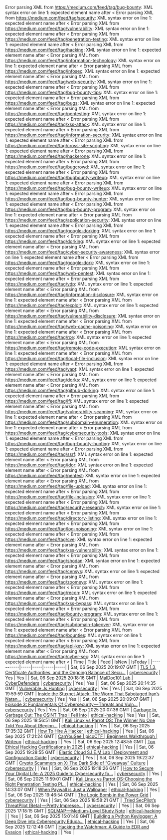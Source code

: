 Error parsing XML from https://medium.com/feed/tag/bug-bounty: XML syntax error on line 1: expected element name after <
Error parsing XML from https://medium.com/feed/tag/security: XML syntax error on line 1: expected element name after <
Error parsing XML from https://medium.com/feed/tag/vulnerability: XML syntax error on line 1: expected element name after <
Error parsing XML from https://medium.com/feed/tag/penetration-testing: XML syntax error on line 1: expected element name after <
Error parsing XML from https://medium.com/feed/tag/hacking: XML syntax error on line 1: expected element name after <
Error parsing XML from https://medium.com/feed/tag/information-technology: XML syntax error on line 1: expected element name after <
Error parsing XML from https://medium.com/feed/tag/infosec: XML syntax error on line 1: expected element name after <
Error parsing XML from https://medium.com/feed/tag/web-security: XML syntax error on line 1: expected element name after <
Error parsing XML from https://medium.com/feed/tag/bug-bounty-tips: XML syntax error on line 1: expected element name after <
Error parsing XML from https://medium.com/feed/tag/bugs: XML syntax error on line 1: expected element name after <
Error parsing XML from https://medium.com/feed/tag/pentesting: XML syntax error on line 1: expected element name after <
Error parsing XML from https://medium.com/feed/tag/xss-attack: XML syntax error on line 1: expected element name after <
Error parsing XML from https://medium.com/feed/tag/information-security: XML syntax error on line 1: expected element name after <
Error parsing XML from https://medium.com/feed/tag/cross-site-scripting: XML syntax error on line 1: expected element name after <
Error parsing XML from https://medium.com/feed/tag/hackerone: XML syntax error on line 1: expected element name after <
Error parsing XML from https://medium.com/feed/tag/bugcrowd: XML syntax error on line 1: expected element name after <
Error parsing XML from https://medium.com/feed/tag/bugbounty-writeup: XML syntax error on line 1: expected element name after <
Error parsing XML from https://medium.com/feed/tag/bug-bounty-writeup: XML syntax error on line 1: expected element name after <
Error parsing XML from https://medium.com/feed/tag/bug-bounty-hunter: XML syntax error on line 1: expected element name after <
Error parsing XML from https://medium.com/feed/tag/bug-bounty-program: XML syntax error on line 1: expected element name after <
Error parsing XML from https://medium.com/feed/tag/application-security: XML syntax error on line 1: expected element name after <
Error parsing XML from https://medium.com/feed/tag/google-dorking: XML syntax error on line 1: expected element name after <
Error parsing XML from https://medium.com/feed/tag/dorking: XML syntax error on line 1: expected element name after <
Error parsing XML from https://medium.com/feed/tag/cyber-security-awareness: XML syntax error on line 1: expected element name after <
Error parsing XML from https://medium.com/feed/tag/google-dork: XML syntax error on line 1: expected element name after <
Error parsing XML from https://medium.com/feed/tag/web-pentest: XML syntax error on line 1: expected element name after <
Error parsing XML from https://medium.com/feed/tag/vdp: XML syntax error on line 1: expected element name after <
Error parsing XML from https://medium.com/feed/tag/information-disclosure: XML syntax error on line 1: expected element name after <
Error parsing XML from https://medium.com/feed/tag/exploit: XML syntax error on line 1: expected element name after <
Error parsing XML from https://medium.com/feed/tag/vulnerability-disclosure: XML syntax error on line 1: expected element name after <
Error parsing XML from https://medium.com/feed/tag/web-cache-poisoning: XML syntax error on line 1: expected element name after <
Error parsing XML from https://medium.com/feed/tag/rce: XML syntax error on line 1: expected element name after <
Error parsing XML from https://medium.com/feed/tag/remote-code-execution: XML syntax error on line 1: expected element name after <
Error parsing XML from https://medium.com/feed/tag/local-file-inclusion: XML syntax error on line 1: expected element name after <
Error parsing XML from https://medium.com/feed/tag/vapt: XML syntax error on line 1: expected element name after <
Error parsing XML from https://medium.com/feed/tag/dorks: XML syntax error on line 1: expected element name after <
Error parsing XML from https://medium.com/feed/tag/github-dorking: XML syntax error on line 1: expected element name after <
Error parsing XML from https://medium.com/feed/tag/lfi: XML syntax error on line 1: expected element name after <
Error parsing XML from https://medium.com/feed/tag/vulnerability-scanning: XML syntax error on line 1: expected element name after <
Error parsing XML from https://medium.com/feed/tag/subdomain-enumeration: XML syntax error on line 1: expected element name after <
Error parsing XML from https://medium.com/feed/tag/cybersecurity-tools: XML syntax error on line 1: expected element name after <
Error parsing XML from https://medium.com/feed/tag/bug-bounty-hunting: XML syntax error on line 1: expected element name after <
Error parsing XML from https://medium.com/feed/tag/ssrf: XML syntax error on line 1: expected element name after <
Error parsing XML from https://medium.com/feed/tag/idor: XML syntax error on line 1: expected element name after <
Error parsing XML from https://medium.com/feed/tag/pentest: XML syntax error on line 1: expected element name after <
Error parsing XML from https://medium.com/feed/tag/file-upload: XML syntax error on line 1: expected element name after <
Error parsing XML from https://medium.com/feed/tag/file-inclusion: XML syntax error on line 1: expected element name after <
Error parsing XML from https://medium.com/feed/tag/security-research: XML syntax error on line 1: expected element name after <
Error parsing XML from https://medium.com/feed/tag/directory-listing: XML syntax error on line 1: expected element name after <
Error parsing XML from https://medium.com/feed/tag/log-poisoning: XML syntax error on line 1: expected element name after <
Error parsing XML from https://medium.com/feed/tag/cve: XML syntax error on line 1: expected element name after <
Error parsing XML from https://medium.com/feed/tag/xss-vulnerability: XML syntax error on line 1: expected element name after <
Error parsing XML from https://medium.com/feed/tag/shodan: XML syntax error on line 1: expected element name after <
Error parsing XML from https://medium.com/feed/tag/censys: XML syntax error on line 1: expected element name after <
Error parsing XML from https://medium.com/feed/tag/zoomeye: XML syntax error on line 1: expected element name after <
Error parsing XML from https://medium.com/feed/tag/recon: XML syntax error on line 1: expected element name after <
Error parsing XML from https://medium.com/feed/tag/xss-bypass: XML syntax error on line 1: expected element name after <
Error parsing XML from https://medium.com/feed/tag/bounty-program: XML syntax error on line 1: expected element name after <
Error parsing XML from https://medium.com/feed/tag/subdomain-takeover: XML syntax error on line 1: expected element name after <
Error parsing XML from https://medium.com/feed/tag/bounties: XML syntax error on line 1: expected element name after <
Error parsing XML from https://medium.com/feed/tag/api-key: XML syntax error on line 1: expected element name after <
Error parsing XML from https://medium.com/feed/tag/cyber-sec: XML syntax error on line 1: expected element name after <
| Time | Title | Feed | IsNew | IsToday |
|-----------|-----|-----|-----|-----|
| Sat, 06 Sep 2025 20:19:07 GMT | [TLS 1.3, Certificate Authorities, and the Ongoing Balance of Secu...](https://freedium.cfd/https://medium.com/p/6ece7d3b33bd) | [cybersecurity](https://medium.com/feed/tag/cybersecurity) | Yes | Yes |
| Sat, 06 Sep 2025 20:18:16 GMT | [MalDoc101 Lab \| CyberDefenders](https://freedium.cfd/https://medium.com/p/9ce9bd74923b) | [cybersecurity](https://medium.com/feed/tag/cybersecurity) | Yes | Yes |
| Sat, 06 Sep 2025 20:14:35 GMT | [Vulnerable Js Hunting](https://freedium.cfd/https://medium.com/p/4723a3001f13) | [cybersecurity](https://medium.com/feed/tag/cybersecurity) | Yes | Yes |
| Sat, 06 Sep 2025 19:59:59 GMT | [Inside the Stuxnet Attack: The Worm That Sabotaged Iran’s Natan...](https://freedium.cfd/https://medium.com/p/0e6deacfbe5f) | [cybersecurity](https://medium.com/feed/tag/cybersecurity) | Yes | Yes |
| Sat, 06 Sep 2025 20:09:07 GMT | [Episode 3: Fundamentals Of Cybersecurity — Threats and Vuln...](https://freedium.cfd/https://medium.com/p/c5542a1fa5eb) | [cybersecurity](https://medium.com/feed/tag/cybersecurity) | Yes | Yes |
| Sat, 06 Sep 2025 20:07:36 GMT | [Garbage In, Garbage Out: The OSINT Trap I Fell Into](https://freedium.cfd/https://medium.com/p/74a3a9c4b9ca) | [ethical-hacking](https://medium.com/feed/tag/ethical-hacking) | Yes | Yes |
| Sat, 06 Sep 2025 18:56:51 GMT | [Kali Linux vs Parrot OS: The Winner No One Told You About (Beginn...](https://freedium.cfd/https://medium.com/p/fce36863365a) | [ethical-hacking](https://medium.com/feed/tag/ethical-hacking) |  | Yes |
| Sat, 06 Sep 2025 17:35:32 GMT | [How To Hire A Hacker](https://freedium.cfd/https://medium.com/p/66b2a8a6857f) | [ethical-hacking](https://medium.com/feed/tag/ethical-hacking) |  | Yes |
| Sat, 06 Sep 2025 17:21:24 GMT | [CanYouSee \| picoCTF \| Beginners Walkthrough \| Writeup](https://freedium.cfd/https://medium.com/p/560d53bd1fe0) | [ethical-hacking](https://medium.com/feed/tag/ethical-hacking) |  | Yes |
| Sat, 06 Sep 2025 12:48:55 GMT | [Top Ethical Hacking Certifications in 2025](https://freedium.cfd/https://medium.com/p/9681a37201cf) | [ethical-hacking](https://medium.com/feed/tag/ethical-hacking) |  | Yes |
| Sat, 06 Sep 2025 19:28:55 GMT | [Elastic Cloud S.I.E.M Lab \| Deployment and Configuration Guide](https://freedium.cfd/https://medium.com/p/96deceb96b93) | [cybersecurity](https://medium.com/feed/tag/cybersecurity) |  | Yes |
| Sat, 06 Sep 2025 19:22:37 GMT | [Crypto Scammers on X: The Dark Side of “Giveaway” Culture](https://freedium.cfd/https://medium.com/p/6479d5d86332) | [cybersecurity](https://medium.com/feed/tag/cybersecurity) |  | Yes |
| Sat, 06 Sep 2025 19:18:26 GMT | [How to Secure Your Digital Life: A 2025 Guide to Cybersecurity fo...](https://freedium.cfd/https://medium.com/p/304b2982f160) | [cybersecurity](https://medium.com/feed/tag/cybersecurity) |  | Yes |
| Sat, 06 Sep 2025 11:59:01 GMT | [Kali Linux vs Parrot OS-Choosing the Right Penetration Testing Pl...](https://freedium.cfd/https://medium.com/p/a7a724ffcac4) | [ethical-hacking](https://medium.com/feed/tag/ethical-hacking) |  | Yes |
| Sat, 06 Sep 2025 14:33:07 GMT | [When Paywall is Just a Wallpaper](https://freedium.cfd/https://medium.com/p/81b0ed3eb9f1) | [ethical-hacking](https://medium.com/feed/tag/ethical-hacking) |  | Yes |
| Sat, 06 Sep 2025 19:46:54 GMT | [The Logic Bomb in the Power Grid](https://freedium.cfd/https://medium.com/p/54b3e915c5d7) | [cybersecurity](https://medium.com/feed/tag/cybersecurity) |  | Yes |
| Sat, 06 Sep 2025 18:58:21 GMT | [️ Tried SecPilot’s ThreatPilot (Beta) — Pretty Impresse...](https://freedium.cfd/https://medium.com/p/ccfa6d06cb1e) | [cybersecurity](https://medium.com/feed/tag/cybersecurity) |  | Yes |
| Sat, 06 Sep 2025 17:18:15 GMT | [ SQLMAP — Medium-Level Study Note](https://freedium.cfd/https://medium.com/p/369cddafc0dc) | [ethical-hacking](https://medium.com/feed/tag/ethical-hacking) |  | Yes |
| Sat, 06 Sep 2025 15:01:49 GMT | [Building a Python Keylogger: A Deep Dive into Cybersecurity Educa...](https://freedium.cfd/https://medium.com/p/19e1d22808ba) | [ethical-hacking](https://medium.com/feed/tag/ethical-hacking) |  | Yes |
| Sat, 06 Sep 2025 12:12:48 GMT | [Hacking the Watchman: A Guide to EDR and Evasion](https://freedium.cfd/https://medium.com/p/a403cd5d3f36) | [ethical-hacking](https://medium.com/feed/tag/ethical-hacking) |  | Yes |
